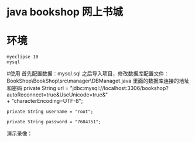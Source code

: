 # java bookshop 网上书城
# 环境
	myeclipse 10
	mysql

#使用
	首先配置数据：mysql.sql
	之后导入项目，修改数据库配置文件：BookShop\BookShop\src\manager\DBManaget.java 里面的数据库连接的地址和密码
	private String url = "jdbc:mysql://localhost:3306/bookshop?autoReconnect=true&UseUnicode=true&"  
			+ "characterEncoding=UTF-8";

	private String username = "root";

	private String password = "7684751";

演示录像：
